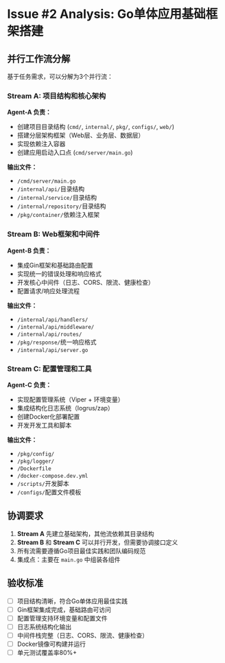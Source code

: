 # Issue #2 Analysis: Go单体应用基础框架搭建

## 并行工作流分解

基于任务需求，可以分解为3个并行流：

### Stream A: 项目结构和核心架构
**Agent-A 负责：**
- 创建项目目录结构 (`cmd/`, `internal/`, `pkg/`, `configs/`, `web/`)
- 搭建分层架构框架（Web层、业务层、数据层）
- 实现依赖注入容器
- 创建应用启动入口点 (`cmd/server/main.go`)

**输出文件：**
- `/cmd/server/main.go`
- `/internal/api/`目录结构
- `/internal/service/`目录结构
- `/internal/repository/`目录结构
- `/pkg/container/`依赖注入框架

### Stream B: Web框架和中间件
**Agent-B 负责：**
- 集成Gin框架和基础路由配置
- 实现统一的错误处理和响应格式
- 开发核心中间件（日志、CORS、限流、健康检查）
- 配置请求/响应处理流程

**输出文件：**
- `/internal/api/handlers/`
- `/internal/api/middleware/`
- `/internal/api/routes/`
- `/pkg/response/`统一响应格式
- `/internal/api/server.go`

### Stream C: 配置管理和工具
**Agent-C 负责：**
- 实现配置管理系统（Viper + 环境变量）
- 集成结构化日志系统（logrus/zap）
- 创建Docker化部署配置
- 开发开发工具和脚本

**输出文件：**
- `/pkg/config/`
- `/pkg/logger/`
- `/Dockerfile`
- `/docker-compose.dev.yml`
- `/scripts/`开发脚本
- `/configs/`配置文件模板

## 协调要求

1. **Stream A** 先建立基础架构，其他流依赖其目录结构
2. **Stream B** 和 **Stream C** 可以并行开发，但需要协调接口定义
3. 所有流需要遵循Go项目最佳实践和团队编码规范
4. 集成点：主要在 `main.go` 中组装各组件

## 验收标准

- [ ] 项目结构清晰，符合Go单体应用最佳实践
- [ ] Gin框架集成完成，基础路由可访问
- [ ] 配置管理支持环境变量和配置文件
- [ ] 日志系统结构化输出
- [ ] 中间件栈完整（日志、CORS、限流、健康检查）
- [ ] Docker镜像可构建并运行
- [ ] 单元测试覆盖率80%+